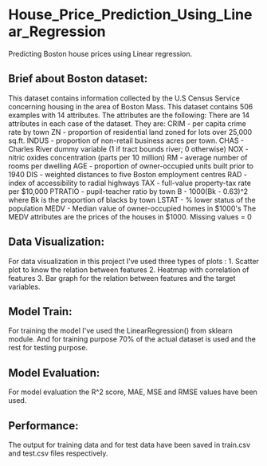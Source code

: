 # House_Price_Prediction_Using_Linear_Regression
Predicting Boston house prices using Linear regression.
## Brief about Boston dataset:
This dataset contains information collected by the U.S Census Service concerning housing in the area of Boston Mass. This dataset contains 506 examples with 14 attributes. The attributes are the following:
There are 14 attributes in each case of the dataset. They are:
              CRIM - per capita crime rate by town
              ZN - proportion of residential land zoned for lots over 25,000 sq.ft.
              INDUS - proportion of non-retail business acres per town.
              CHAS - Charles River dummy variable (1 if tract bounds river; 0 otherwise)
              NOX - nitric oxides concentration (parts per 10 million)
              RM - average number of rooms per dwelling
              AGE - proportion of owner-occupied units built prior to 1940
              DIS - weighted distances to five Boston employment centres
              RAD - index of accessibility to radial highways
              TAX - full-value property-tax rate per $10,000
              PTRATIO - pupil-teacher ratio by town
              B - 1000(Bk - 0.63)^2 where Bk is the proportion of blacks by town
              LSTAT - % lower status of the population
              MEDV - Median value of owner-occupied homes in $1000's
The MEDV attributes are the prices of the houses in $1000.
Missing values = 0

## Data Visualization:
For data visualization in this project I've used three types of plots :
                1. Scatter plot to know the relation between features
                2. Heatmap with correlation of features
                3. Bar graph for the relation between features and the target variables.
                
## Model Train:
For training the model I've used the LinearRegression() from sklearn module. And for training purpose 70% of the actual dataset is used and the rest for testing purpose.

## Model Evaluation:
For model evaluation the R^2 score, MAE, MSE and RMSE values have been used.

## Performance:
The output for training data and for test data have been saved in train.csv and test.csv files respectively.
              
